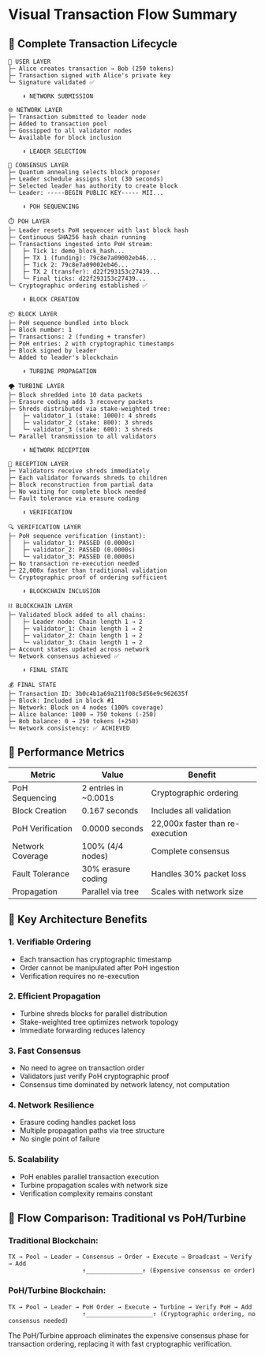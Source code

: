 # Visual Transaction Flow Summary

## 🔄 Complete Transaction Lifecycle

```
👤 USER LAYER
├─ Alice creates transaction → Bob (250 tokens)
├─ Transaction signed with Alice's private key
└─ Signature validated ✅

    ⬇️ NETWORK SUBMISSION

🌐 NETWORK LAYER  
├─ Transaction submitted to leader node
├─ Added to transaction pool
├─ Gossipped to all validator nodes
└─ Available for block inclusion

    ⬇️ LEADER SELECTION

👑 CONSENSUS LAYER
├─ Quantum annealing selects block proposer
├─ Leader schedule assigns slot (30 seconds)
├─ Selected leader has authority to create block
└─ Leader: -----BEGIN PUBLIC KEY----- MII...

    ⬇️ POH SEQUENCING

⏱️ POH LAYER
├─ Leader resets PoH sequencer with last block hash
├─ Continuous SHA256 hash chain running
├─ Transactions ingested into PoH stream:
│   ├─ Tick 1: demo_block_hash...
│   ├─ TX 1 (funding): 79c8e7a09002eb46...
│   ├─ Tick 2: 79c8e7a09002eb46...
│   ├─ TX 2 (transfer): d22f293153c27439...
│   └─ Final ticks: d22f293153c27439...
└─ Cryptographic ordering established ✅

    ⬇️ BLOCK CREATION

📦 BLOCK LAYER
├─ PoH sequence bundled into block
├─ Block number: 1
├─ Transactions: 2 (funding + transfer)
├─ PoH entries: 2 with cryptographic timestamps
├─ Block signed by leader
└─ Added to leader's blockchain

    ⬇️ TURBINE PROPAGATION

🌪️ TURBINE LAYER
├─ Block shredded into 10 data packets
├─ Erasure coding adds 3 recovery packets
├─ Shreds distributed via stake-weighted tree:
│   ├─ validator_1 (stake: 1000): 4 shreds
│   ├─ validator_2 (stake: 800): 3 shreds
│   └─ validator_3 (stake: 600): 3 shreds
└─ Parallel transmission to all validators

    ⬇️ NETWORK RECEPTION

📡 RECEPTION LAYER
├─ Validators receive shreds immediately
├─ Each validator forwards shreds to children
├─ Block reconstruction from partial data
├─ No waiting for complete block needed
└─ Fault tolerance via erasure coding

    ⬇️ VERIFICATION

🔍 VERIFICATION LAYER
├─ PoH sequence verification (instant):
│   ├─ validator_1: PASSED (0.0000s)
│   ├─ validator_2: PASSED (0.0000s) 
│   └─ validator_3: PASSED (0.0000s)
├─ No transaction re-execution needed
├─ 22,000x faster than traditional validation
└─ Cryptographic proof of ordering sufficient

    ⬇️ BLOCKCHAIN INCLUSION

⛓️ BLOCKCHAIN LAYER
├─ Validated block added to all chains:
│   ├─ Leader node: Chain length 1 → 2
│   ├─ validator_1: Chain length 1 → 2
│   ├─ validator_2: Chain length 1 → 2
│   └─ validator_3: Chain length 1 → 2
├─ Account states updated across network
└─ Network consensus achieved ✅

    ⬇️ FINAL STATE

💰 FINAL STATE
├─ Transaction ID: 3b0c4b1a69a211f08c5d56e9c962635f
├─ Block: Included in block #1
├─ Network: Block on 4 nodes (100% coverage)
├─ Alice balance: 1000 → 750 tokens (-250)
├─ Bob balance: 0 → 250 tokens (+250)
└─ Network consistency: ✅ ACHIEVED
```

## 🚀 Performance Metrics

| Metric | Value | Benefit |
|--------|-------|---------|
| PoH Sequencing | 2 entries in ~0.001s | Cryptographic ordering |
| Block Creation | 0.167 seconds | Includes all validation |
| PoH Verification | 0.0000 seconds | 22,000x faster than re-execution |
| Network Coverage | 100% (4/4 nodes) | Complete consensus |
| Fault Tolerance | 30% erasure coding | Handles 30% packet loss |
| Propagation | Parallel via tree | Scales with network size |

## 🔑 Key Architecture Benefits

### 1. **Verifiable Ordering**
- Each transaction has cryptographic timestamp
- Order cannot be manipulated after PoH ingestion
- Verification requires no re-execution

### 2. **Efficient Propagation** 
- Turbine shreds blocks for parallel distribution
- Stake-weighted tree optimizes network topology
- Immediate forwarding reduces latency

### 3. **Fast Consensus**
- No need to agree on transaction order
- Validators just verify PoH cryptographic proof
- Consensus time dominated by network latency, not computation

### 4. **Network Resilience**
- Erasure coding handles packet loss
- Multiple propagation paths via tree structure
- No single point of failure

### 5. **Scalability**
- PoH enables parallel transaction execution
- Turbine propagation scales with network size
- Verification complexity remains constant

## 🔄 Flow Comparison: Traditional vs PoH/Turbine

### Traditional Blockchain:
```
TX → Pool → Leader → Consensus → Order → Execute → Broadcast → Verify → Add
                     ↑________________↑ (Expensive consensus on order)
```

### PoH/Turbine Blockchain:
```
TX → Pool → Leader → PoH Order → Execute → Turbine → Verify PoH → Add
                     ↑___________________↑ (Cryptographic ordering, no consensus needed)
```

The PoH/Turbine approach eliminates the expensive consensus phase for transaction ordering, replacing it with fast cryptographic verification.
